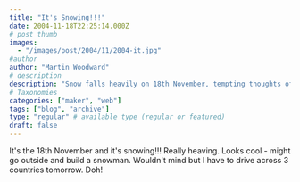 ```yaml
---
title: "It's Snowing!!!"
date: 2004-11-18T22:25:14.000Z
# post thumb
images:
  - "/images/post/2004/11/2004-it.jpg"
#author
author: "Martin Woodward"
# description
description: "Snow falls heavily on 18th November, tempting thoughts of a snowman before a daunting drive across three countries tomorrow."
# Taxonomies
categories: ["maker", "web"]
tags: ["blog", "archive"]
type: "regular" # available type (regular or featured)
draft: false
---
```

[](http://www.woodwardweb.com/images/blog/20041118_snow.html)It's the 18th November and it's snowing!!!  Really heaving.  Looks cool - might go outside and build a snowman.  Wouldn't mind but I have to drive across 3 countries tomorrow.  Doh!